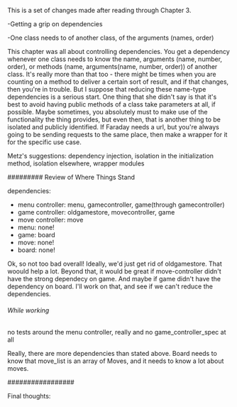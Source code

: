 This is a set of changes made after reading through Chapter 3.

-Getting a grip on dependencies

-One class needs to of another class, of the arguments (names, order)

This chapter was all about controlling dependencies.  You get a dependency whenever one class needs to know the name, arguments (name, number, order), or methods (name, arguments(name, number, order)) of another class.  It's really more than that too - there might be times when you are counting on a method to deliver a certain sort of result, and if that changes, then you're in trouble.  But I suppose that reducing these name-type dependencies is a serious start.  One thing that she didn't say is that it's best to avoid having public methods of a class take parameters at all, if possible.  Maybe sometimes, you absolutely must to make use of the functionality the thing provides, but even then, that is another thing to be isolated and publicly identified.  If Faraday needs a url, but you're always going to be sending requests to the same place, then make a wrapper for it for the specific use case.

Metz's suggestions: dependency injection, isolation in the initialization method, isolation elsewhere, wrapper modules

######### Review of Where Things Stand

dependencies:
 - menu controller: menu, gamecontroller, game(through gamecontroller)
 - game controller: oldgamestore, movecontroller, game
 - move controller: move
 - menu: none!
 - game: board
 - move: none!
 - board: none!

Ok, so not too bad overall!  Ideally, we'd just get rid of oldgamestore.  That woould help a lot.
Beyond that, it would be great if move-controller didn't have the strong dependecy on game.  And maybe if game didn't have the dependency on board.  I'll work on that, and see if we can't reduce the dependencies.

###### While working

no tests around the menu controller, really
and no game_controller_spec at all

Really, there are more dependencies than stated above.  Board needs to know that move_list is an array of Moves, and it needs to know a lot about moves.


#################

Final thoughts: